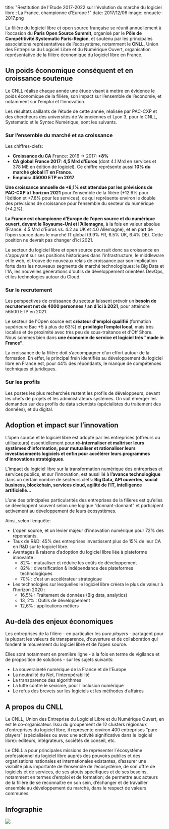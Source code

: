 title: "Restitution de l'Etude 2017-2022 sur l'évolution du marché du logiciel libre : La France, championne d'Europe !"
date: 2017/12/06
image: enquete-2017.png


La filière du logiciel libre et open source française se réunit annuellement à l’occasion du **Paris Open Source Summit**, organisé par le **Pôle de Compétitivité Systematic Paris-Region**, et soutenu par les principales associations représentatives de l’écosystème, notamment le **CNLL**, Union des Entreprise du Logiciel Libre et du Numérique Ouvert, organisation représentative de la filière économique du logiciel libre en France.

## Un poids économique conséquent et en croissance soutenue

Le CNLL réalise chaque année une étude visant à mettre en évidence le poids économique de la filière, son impact sur l’ensemble de l’économie, et notamment sur l’emploi et l’innovation.

Les résultats saillants de l’étude de cette année, réalisée par PAC-CXP et des chercheurs des universités de Valenciennes et Lyon 3, pour le CNLL, Systematic et le Syntec Numérique, sont les suivants.

### Sur l’ensemble du marché et sa croissance

Les chiffres-clefs:

* **Croissance du CA** France: 2016 -> 2017: **+8%**
* **CA global France 2017**: **4,5 Mrd d’Euros** (dont 4.1 Mrd en services et 378 ME en édition de logiciel). Ce chiffre représente aussi **10% du marché global IT en France**.
* **Emplois: 45000 ETP en 2017**.

**Une croissance annuelle de +8,1% est attendue par les prévisions de PAC-CXP à l’horizon 2021** pour l’ensemble de la filière (+12.6% pour l’édition et +7.8% pour les services), ce qui représente environ le double des prévisions de croissance pour l’ensemble du secteur du numérique (+4.2%).

**La France est championne d’Europe de l’open source et du numérique ouvert, devant le Royaume-Uni et l’Allemagne**, à la fois en valeur absolue (France: 4.5 Mrd d’Euros vs. 4.2 au UK et 4.0 Allemagne), et en part de l’open source dans le marché IT global (9.9% FR, 6.5% UK, 6.4% DE). Cette position ne devrait pas changer d’ici 2021.

Le secteur du logiciel libre et open source poursuit donc sa croissance en s'appuyant sur ses positions historiques dans l'infrastructure, le middleware et le web, et trouve de nouveaux relais de croissance par son implication forte dans les nouveaux segments de marché technologiques: le Big Data et l'IA, les nouvelles générations d'outils de développement orientées DevOps, et les technologies autour du Cloud. 

### Sur le recrutement

Les perspectives de croissance du secteur laissent prévoir un **besoin de recrutement net de 4000 personnes / an d’ici à 2021**, pour atteindre 56500 ETP en 2021.

Le secteur de l'Open source est **créateur d'emploi qualifié** (formation supérieure Bac +5 à plus de 63%) et **privilégie l’emploi local**, mais très localisé et de proximité avec très peu de sous-traitance et d'Off Shore. Nous sommes bien dans **une économie de service et logiciel très "made in France”**.

La croissance de la filière doit s’accompagner d’un effort autour de la formation. En effet, le principal frein identifiés au développement du logiciel libre en France est, pour 44% des répondants, le manque de compétences techniques et juridiques.  

### Sur les profils
Les postes les plus recherchés restent les profils de développeurs, devant les chefs de projets et les administrateurs systèmes. On voit émerger les demandes sur des profils de data scientists (spécialistes du traitement des données), et du digital.


## Adoption et impact sur l’innovation
L’open source et le logiciel libre est adopté par les entreprises (offreurs ou utilisateurs) essentiellement pour **ré-internaliser et maîtriser leurs systèmes d’information, pour mutualiser et rationaliser leurs investissements logiciels et enfin pour accélérer leurs programmes d'innovations stratégiques**.

L’impact du logiciel libre sur la transformation numérique des entreprises et services publics, et sur l’innovation, est aussi lié à **l’avance technologique** dans un certain nombre de secteurs clefs: **Big Data, API ouvertes, social business, blockchain, services cloud, agilité de l’IT, intelligence artificielle…**

L’une des principales particularités des entreprises de la filières est qu’elles se développent souvent selon une logique “donnant-donnant” et participent activement au développement de leurs écosystèmes.

Ainsi, selon l’enquête:

* L’open source, et un levier majeur d’innovation numérique pour 72% des répondants.
* Taux de R&D: 45% des entreprises investissent plus de 15% de leur CA en R&D sur le logiciel libre.
* Avantages & raisons d’adoption du logiciel libre liée à plateforme innovante :  
	* 82% : mutualiser et réduire les coûts de développement
	* 82% : diversification & indépendance des plateformes technologiques
	* 70% : c’est un accélérateur stratégique
* Les technologies sur lesquelles le logiciel libre créera le plus de valeur à l’horizon 2020 :
	* 16,5% : Traitement de données (Big data, analytics)
	* 13, 2% : Outils de développement
	* 12,6% : applications métiers

## Au-delà des enjeux économiques
Les entreprises de la filière - en particulier les *pure players* - partagent pour la plupart les valeurs de transparence, d’ouverture et de collaboration qui fondent le mouvement du logiciel libre et de l’open source.

Elles sont notamment en première ligne - à la fois en terme de vigilance et de proposition de solutions - sur les sujets suivants:

* La souveraineté numérique de la France et de l’Europe
* La neutralité du Net, l’interopérabilité
* La transparence des algorithmes
* La lutte contre le sexisme, pour l’inclusion numérique
* Le refus des brevets sur les logiciels et les méthodes d’affaires

## A propos du CNLL
Le CNLL, Union des Entreprise du Logiciel Libre et du Numérique Ouvert, en est le co-organisateur. Issu du groupement de 12 clusters régionaux d’entreprises du logiciel libre, il représente environ 400 entreprises “pure players” (spécialisées ou avec une activité significative dans le logiciel libre): éditeurs, intégrateurs, sociétés de conseil, etc.

Le CNLL a pour principales missions de représenter l´écosystème professionnel du logiciel libre auprès des pouvoirs publics et des organisations nationales et internationales existantes, d’assurer une visibilité plus importante de l’ensemble de l’écosystème, de son offre de logiciels et de services, de ses atouts spécifiques et de ses besoins, notamment en termes d’emploi et de formation; de permettre aux acteurs de la filière de se reconnaître en son sein, d’échanger et de travailler ensemble au développement du marché, dans le respect de valeurs communes.

## Infographie

<img src='/static/img/infographie-2017.jpg'>

